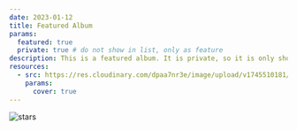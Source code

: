 ```yaml
---
date: 2023-01-12
title: Featured Album
params:
  featured: true
  private: true # do not show in list, only as feature
description: This is a featured album. It is private, so it is only shown on the homepage.
resources:
  - src: https://res.cloudinary.com/dpaa7nr3e/image/upload/v1745510181/IMG_5467_u0786j.jpg
    params:
      cover: true
---
```


![stars](https://res.cloudinary.com/dpaa7nr3e/image/upload/v1745510181/IMG_5467_u0786j.jpg "Starsorwhatever")
